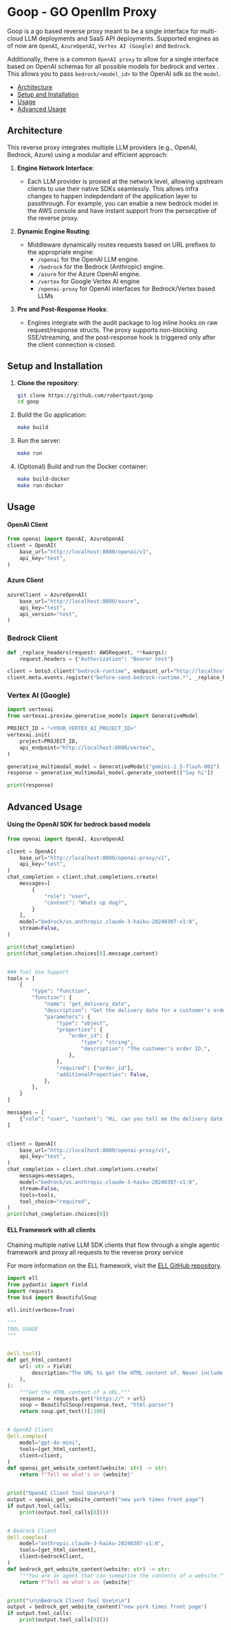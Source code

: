 # Goop - GO Openllm Proxy

Goop is a go based reverse proxy meant to be a single interface for multi-cloud LLM deployments and SaaS API deployments. Supported engines as of now are `OpenAI`, `AzureOpenAI`, `Vertex AI (Google)` and `Bedrock`. 

Additionally, there is a common `OpenAI proxy` to allow for a single interface based on OpenAI schemas for all possible models for bedrock and vertex . This allows you to pass `bedrock/<model_id>` to the OpenAI sdk as the `model`. 

- [Architecture](#architecture)
- [Setup and Installation](#setup-and-installation)
- [Usage](#usage)
- [Advanced Usage](#advanced-usage)

## Architecture

This reverse proxy integrates multiple LLM providers (e.g., OpenAI, Bedrock, Azure) using a modular and efficient approach:

1. **Engine Network Interface**:
   - Each LLM provider is proxied at the network level, allowing upstream clients to use their native SDKs seamlessly. This allows infra changes to happen indepdendant of the application layer to passthrough. For example, you can enable a new bedrock model in the AWS console and have instant support from the persecptive of the reverse proxy. 

2. **Dynamic Engine Routing**:
   - Middleware dynamically routes requests based on URL prefixes to the appropriate engine:
     - `/openai` for the OpenAI LLM engine.
     - `/bedrock` for the Bedrock (Anthropic) engine.
     - `/azure` for the Azure OpenAI engine.
     - `/vertex` for Google Vertex AI engine
     - `/openai-proxy` for OpenAI interfaces for Bedrock/Vertex based LLMs

3. **Pre and Post-Response Hooks**:
   - Engines integrate with the audit package to log inline hooks on raw request/response structs. The proxy supports non-blocking SSE/streaming, and the post-response hook is triggered only after the client connection is closed.


## Setup and Installation

1. **Clone the repository**:
   ```bash
   git clone https://github.com/robertpast/goop
   cd goop
   ```

2. Build the Go application:
   ```bash
   make build
   ```

3. Run the server:
   ```bash
   make run
   ```

4. (Optional) Build and run the Docker container:
   ```bash
   make build-docker
   make run-docker
   ```

## Usage 

#### OpenAI Client

```python
from openai import OpenAI, AzureOpenAI
client = OpenAI(
    base_url="http://localhost:8080/openai/v1",
    api_key="test",
)
```

#### Azure Client
```python
azureClient = AzureOpenAI(
    base_url="http://localhost:8080/azure",
    api_key="test",
    api_version="test",
)
```

### Bedrock Client
```python
def _replace_headers(request: AWSRequest, **kwargs):
    request.headers = {"Authorization": "Bearer test"}

client = boto3.client("bedrock-runtime", endpoint_url="http://localhost:8080/bedrock")
client.meta.events.register("before-send.bedrock-runtime.*", _replace_headers)
```

### Vertex AI (Google)
```python
import vertexai
from vertexai.preview.generative_models import GenerativeModel

PROJECT_ID = "<YOUR_VERTEX_AI_PROJECT_ID>"
vertexai.init(
    project=PROJECT_ID,
    api_endpoint="http://localhost:8080/vertex",
)

generative_multimodal_model = GenerativeModel("gemini-1.5-flash-002")
response = generative_multimodal_model.generate_content(["Say hi"])

print(response)
```

## Advanced Usage

#### Using the OpenAI SDK for bedrock based models

```python
from openai import OpenAI, AzureOpenAI

client = OpenAI(
    base_url="http://localhost:8080/openai-proxy/v1",
    api_key="test",
)
chat_completion = client.chat.completions.create(
    messages=[
        {
            "role": "user",
            "content": "Whats up dog?",
        }
    ],
    model="bedrock/us.anthropic.claude-3-haiku-20240307-v1:0",
    stream=False,
)

print(chat_completion)
print(chat_completion.choices[0].message.content)


### Tool Use Support
tools = [
    {
        "type": "function",
        "function": {
            "name": "get_delivery_date",
            "description": "Get the delivery date for a customer's order. Call this whenever you need to know the delivery date, for example when a customer asks 'Where is my package'",
            "parameters": {
                "type": "object",
                "properties": {
                    "order_id": {
                        "type": "string",
                        "description": "The customer's order ID.",
                    },
                },
                "required": ["order_id"],
                "additionalProperties": False,
            },
        },
    }
]

messages = [
    {"role": "user", "content": "Hi, can you tell me the delivery date for my order?"}
]


client = OpenAI(
    base_url="http://localhost:8080/openai-proxy/v1",
    api_key="test",
)
chat_completion = client.chat.completions.create(
    messages=messages,
    model="bedrock/us.anthropic.claude-3-haiku-20240307-v1:0",
    stream=False,
    tools=tools,
    tool_choice="required",
)
print(chat_completion.choices[0])
```



#### ELL Framework with all clients
Chaining multiple native LLM SDK clients that flow through a single agentic framework and proxy all requests to the reverse proxy service

For more information on the ELL framework, visit the [ELL GitHub repository](https://github.com/MadcowD/ell/).

```python
import ell
from pydantic import Field
import requests
from bs4 import BeautifulSoup

ell.init(verbose=True)

"""
TOOL USAGE
"""


@ell.tool()
def get_html_content(
    url: str = Field(
        description="The URL to get the HTML content of. Never include the protocol (like http:// or https://)"
    ),
):
    """Get the HTML content of a URL."""
    response = requests.get("https://" + url)
    soup = BeautifulSoup(response.text, "html.parser")
    return soup.get_text()[:100]


# OpenAI Client 
@ell.complex(
    model="gpt-4o-mini",
    tools=[get_html_content],
    client=client,
)
def openai_get_website_content(website: str) -> str:
    return f"Tell me what's on {website}"


print("OpenAI Client Tool Use\n\n")
output = openai_get_website_content("new york times front page")
if output.tool_calls:
    print(output.tool_calls[0]())


# Bedrock Client
@ell.complex(
    model="anthropic.claude-3-haiku-20240307-v1:0",
    tools=[get_html_content],
    client=bedrockClient,
)
def bedrock_get_website_content(website: str) -> str:
    """You are an agent that can summarize the contents of a website."""
    return f"Tell me what's on {website}"


print("\n\nBedrock Client Tool Use\n\n")
output = bedrock_get_website_content("new york times front page")
if output.tool_calls:
    print(output.tool_calls[0]())


```